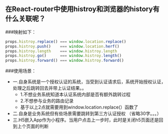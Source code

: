 ## 在React-router中使用histroy和浏览器的history有什么关联呢？
###映射如下：
```javascript
props.histroy.replace() === window.location.replace()
props.histroy.push()    === window.location.herf()
props.histroy.length    === window.histroy.length
props.histroy.go()      === window.histroy.length()
props.histroy.forward() === window.histroy.forward()
```
###使用场景：
+ 一.自身系统是一个授权认证的系统，当受到认证请求后，系统开始授权认证，处理之后跳转回去并带上认证结果。。
	+ 1.不想业务系统知道本认证系统内部是否有额外跳转过程
	+ 2.不想参与业务的路由记录
	+ 基于以上2点就需要用到window.location.replace(）函数了
+ 二.自身是业务系统但有些场景需要跳转到第三方认证授权
（省略30字。。。）
+ 三.H5嵌入App作为小程序。当用户点击上一步时，此时是关闭h5页面还是回到上个页面的判断
